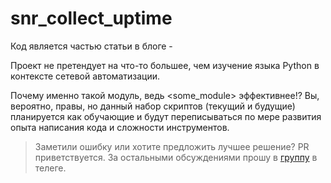 # snr_collect_uptime
Код является частью статьи в блоге - 

Проект не претендует на что-то большее, чем изучение языка Python в контексте сетевой автоматизации.

Почему именно такой модуль, ведь <some_module> эффективнее!? Вы, вероятно, правы, но данный набор скриптов (текущий и будущие) планируется как обучающие и 
будут переписываться по мере развития опыта написания кода и сложности инструментов.  

> Заметили ошибку или хотите предложить лучшее решение? PR приветствуется. За остальными обсуждениями прошу в [группу](https://t.me/netautomationarea) в телеге.
